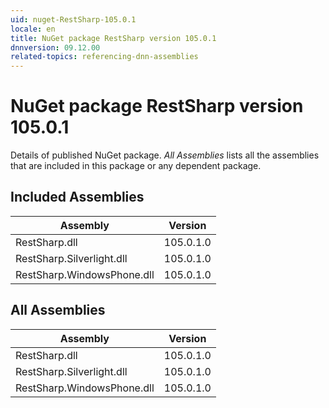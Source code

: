```yaml
---
uid: nuget-RestSharp-105.0.1
locale: en
title: NuGet package RestSharp version 105.0.1
dnnversion: 09.12.00
related-topics: referencing-dnn-assemblies
---
```


# NuGet package RestSharp version 105.0.1
Details of published NuGet package.
*All Assemblies* lists all the assemblies that are included in this package or any dependent package.

## Included Assemblies

|Assembly|Version|
|---|---|
|RestSharp.dll|105.0.1.0|
|RestSharp.Silverlight.dll|105.0.1.0|
|RestSharp.WindowsPhone.dll|105.0.1.0|

## All Assemblies

|Assembly|Version|
|---|---|
|RestSharp.dll|105.0.1.0|
|RestSharp.Silverlight.dll|105.0.1.0|
|RestSharp.WindowsPhone.dll|105.0.1.0|

